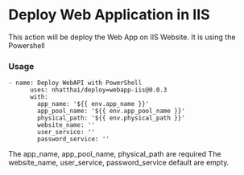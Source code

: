 # Deploy Web Application in IIS
This action will be deploy the Web App on IIS Website. It is using the Powershell

### Usage
```
- name: Deploy WebAPI with PowerShell
      uses: nhatthai/deploy=webapp-iis@0.0.3
      with:
        app_name: '${{ env.app_name }}'
        app_pool_name: '${{ env.app_pool_name }}'
        physical_path: '${{ env.physical_path }}'
        website_name: ''
        user_service: ''
        password_service: ''
```

The app_name, app_pool_name, physical_path are required
The website_name, user_service, password_service default are empty.
